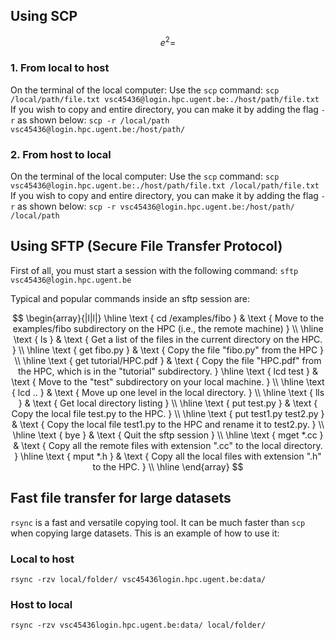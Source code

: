 ## Using SCP

$$e^2=$$

### 1. From local to host
On the terminal of the local computer:
Use the `scp` command: 
`scp /local/path/file.txt vsc45436@login.hpc.ugent.be:./host/path/file.txt`
If you wish to copy and entire directory, you can make it by adding the flag `-r` as shown below:
`scp -r /local/path vsc45436@login.hpc.ugent.be:/host/path/`

### 2. From host to local

On the terminal of the local computer:
Use the `scp` command:
`scp vsc45436@login.hpc.ugent.be:./host/path/file.txt /local/path/file.txt `
If you wish to copy and entire directory, you can make it by adding the flag `-r` as shown below:
`scp -r vsc45436@login.hpc.ugent.be:/host/path/ /local/path`

## Using SFTP (Secure File Transfer Protocol)

First of all, you must start a session with the following command:
`sftp vsc45436@login.hpc.ugent.be`

Typical and popular commands inside an sftp session are:


$$
\begin{array}{|l|l|}
\hline \text { cd /examples/fibo } & 
\text { Move to the examples/fibo subdirectory on the HPC (i.e., the remote machine) } \\
\hline \text { ls } & \text { Get a list of the files in the current directory on the HPC. } \\
\hline \text { get fibo.py } & \text { Copy the file "fibo.py" from the HPC } \\
\hline \text { get tutorial/HPC.pdf } & 
\text { Copy the file "HPC.pdf" from the HPC, which is in the "tutorial" subdirectory. }
\hline \text { lcd test } & \text { Move to the "test" subdirectory on your local machine. } \\
\hline \text { lcd .. } & \text { Move up one level in the local directory. } \\
\hline \text { lls } & \text { Get local directory listing } \\
\hline \text { put test.py } & \text { Copy the local file test.py to the HPC. } \\
\hline \text { put test1.py test2.py } & \text { Copy the local file test1.py to the HPC and rename it to test2.py. } \\
\hline \text { bye } & \text { Quit the sftp session } \\
\hline \text { mget *.cc } &
\text { Copy all the remote files with extension ".cc" to the local directory. }
\hline \text { mput *.h } & \text { Copy all the local files with extension ".h" to the HPC. } \\
\hline
\end{array}
$$



## Fast file transfer for large datasets
`rsync` is a fast and versatile copying tool. It can be much faster than `scp` when copying large datasets. This is an example of how to use it:
### Local to host
`rsync -rzv local/folder/ vsc45436login.hpc.ugent.be:data/`

### Host to local
`rsync -rzv vsc45436login.hpc.ugent.be:data/ local/folder/`


